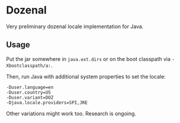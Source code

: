 Dozenal
=======

Very preliminary dozenal locale implementation for Java.


Usage
-----

Put the jar somewhere in `java.ext.dirs` or on the boot classpath
via `-Xbootclasspath/a:`.

Then, run Java with additional system properties to set the locale:

```
-Duser.language=en
-Duser.country=US
-Duser.variant=DOZ
-Djava.locale.providers=SPI,JRE
```

Other variations might work too. Research is ongoing.
